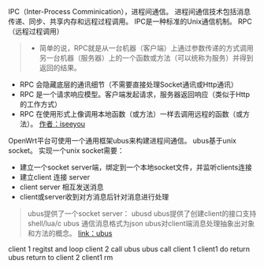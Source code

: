 IPC（Inter-Process Comminication），进程间通信。
进程间通信技术包括消息传递、同步、共享内存和远程过程调用。 IPC是一种标准的Unix通信机制。
RPC（远程过程调用）
> * 简单的说，RPC就是从一台机器（客户端）上通过参数传递的方式调用另一台机器（服务器）上的一个函数或方法（可以统称为服务）并得到返回的结果。
* RPC 会隐藏底层的通讯细节（不需要直接处理Socket通讯或Http通讯）
* RPC 是一个请求响应模型。客户端发起请求，服务器返回响应（类似于Http的工作方式）
* RPC 在使用形式上像调用本地函数（或方法）一样去调用远程的函数（或方法）。
[作者：iseeyou](http://www.zhihu.com/question/25536695/answer/113449098) 

OpenWrt平台可使用一个通用框架ubus来构建进程间通信。
ubus基于unix socket。
实现一个unix socket需要：

* 建立一个socket server端，绑定到一个本地socket文件，并监听clients连接
* 建立client 连接 server
* client server 相互发送消息
* client或server收到对方消息后针对消息进行处理


> ubus提供了一个socket server： ubusd
ubus提供了创建client的接口支持 shell/lua/c
ubus 通信消息格式为json
ubus对client端消息处理抽象出对象和方法的概念。
[link：ubus](https://blog.csdn.net/jasonchen_gbd/article/details/45627967) 

client 1 regitst and loop
client 2 call ubus
ubus call client 1
client1 do return
ubus return to client 2
client1 rm